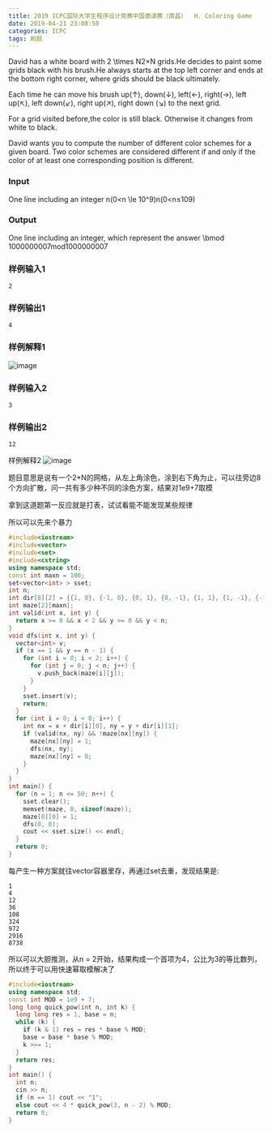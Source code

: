 ```yaml
---
title: 2019 ICPC国际大学生程序设计竞赛中国邀请赛（南昌）  H. Coloring Game
date: 2019-04-21 23:08:50
categories: ICPC
tags: 刷题
---
```


David has a white board with 2 \times N2×N grids.He decides to paint some grids black with his brush.He always starts at the top left corner and ends at the bottom right corner, where grids should be black ultimately.

<!--more-->

Each time he can move his brush up(↑), down(↓), left(←), right(→), left up(↖), left down(↙), right up(↗), right down (↘) to the next grid.

For a grid visited before,the color is still black. Otherwise it changes from white to black.

David wants you to compute the number of different color schemes for a given board. Two color schemes are considered different if and only if the color of at least one corresponding position is different.

### Input
One line including an integer n(0<n \le 10^9)n(0<n≤109)

### Output
One line including an integer, which represent the answer \bmod 1000000007mod1000000007

### 样例输入1
```
2
```

### 样例输出1
```
4
```
### 样例解释1
![image](https://res.jisuanke.com/img/upload/20190416/39d257b9b54ce6d5c5b6224693a2c0fb51cc56a3.png)

### 样例输入2
```
3
```
### 样例输出2
```
12
```
样例解释2
![image](https://res.jisuanke.com/img/upload/20190416/0e47d8da862d4bb0b40d0c86c8515157adacf052.png)


题目意思是说有一个2*N的网格，从左上角涂色，涂到右下角为止，可以往旁边8个方向扩散，问一共有多少种不同的涂色方案，结果对1e9+7取模

拿到这道题第一反应就是打表，试试看能不能发现某些规律

所以可以先来个暴力
```C++
#include<iostream>
#include<vector>
#include<set>
#include<cstring>
using namespace std;
const int maxn = 100;
set<vector<int> > sset;
int n;
int dir[8][2] = {{1, 0}, {-1, 0}, {0, 1}, {0, -1}, {1, 1}, {1, -1}, {-1, 1}, {-1, -1}};
int maze[2][maxn];
int valid(int x, int y) {
  return x >= 0 && x < 2 && y >= 0 && y < n;
}
void dfs(int x, int y) {
  vector<int> v;
  if (x == 1 && y == n - 1) {
    for (int i = 0; i < 2; i++) {
      for (int j = 0; j < n; j++) {
        v.push_back(maze[i][j]);
      }
    }
    sset.insert(v);
    return;
  }
  for (int i = 0; i < 8; i++) {
    int nx = x + dir[i][0], ny = y + dir[i][1];
    if (valid(nx, ny) && !maze[nx][ny]) {
      maze[nx][ny] = 1;
      dfs(nx, ny);
      maze[nx][ny] = 0;
    }
  }
}
int main() {
  for (n = 1; n <= 50; n++) {
    sset.clear();
    memset(maze, 0, sizeof(maze));
    maze[0][0] = 1;
    dfs(0, 0);
    cout << sset.size() << endl;
  }
  return 0;
}
```
每产生一种方案就往vector容器里存，再通过set去重，发现结果是:
``` 
1
4
12
36
108
324
972
2916
8738
```
所以可以大胆推测，从n = 2开始，结果构成一个首项为4，公比为3的等比数列，所以终于可以用快速幂取模解决了

```C++
#include<iostream>
using namespace std;
const int MOD = 1e9 + 7;
long long quick_pow(int n, int k) {
  long long res = 1, base = n;
  while (k) {
    if (k & 1) res = res * base % MOD;
    base = base * base % MOD;
    k >>= 1;
  }
  return res;
}
int main() {
  int n;
  cin >> n;
  if (n == 1) cout << "1";
  else cout << 4 * quick_pow(3, n - 2) % MOD;
  return 0;
}
```
